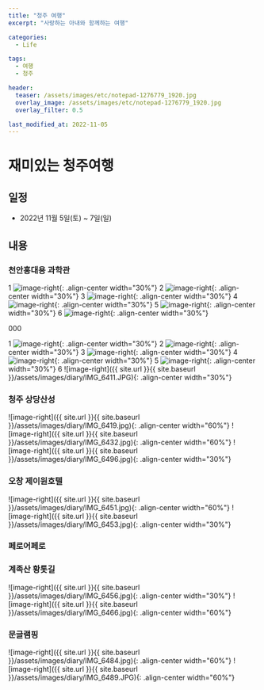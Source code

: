 ```yaml
---
title: "청주 여행"
excerpt: "사랑하는 아내와 함께하는 여행"

categories:
  - Life

tags:
  - 여행
  - 청주

header:
  teaser: /assets/images/etc/notepad-1276779_1920.jpg
  overlay_image: /assets/images/etc/notepad-1276779_1920.jpg
  overlay_filter: 0.5

last_modified_at: 2022-11-05
---
```


# 재미있는 청주여행

## 일정
- 2022년 11월 5일(토) ~ 7일(일)

## 내용
### 천안홍대용 과학관

1
![image-right](IMG_6411.JPG){: .align-center width="30%"}
2
![image-right](/IMG_6411.JPG){: .align-center width="30%"}
3
![image-right](diary/IMG_6411.JPG){: .align-center width="30%"}
4
![image-right](/diary/IMG_6411.JPG){: .align-center width="30%"}
5
![image-right](images/diary/IMG_6411.JPG){: .align-center width="30%"}
6
![image-right](/images/diary/IMG_6411.JPG){: .align-center width="30%"}



000

1
![image-right](assets/images/diary/IMG_6411.JPG){: .align-center width="30%"}
2
![image-right](/assets/images/diary/IMG_6411.JPG){: .align-center width="30%"}
3
![image-right](./assets/images/diary/IMG_6411.JPG){: .align-center width="30%"}
4
![image-right](../assets/images/diary/IMG_6411.JPG){: .align-center width="30%"}
5
![image-right](../../assets/images/diary/IMG_6411.JPG){: .align-center width="30%"}
6
![image-right]({{ site.url }}{{ site.baseurl }}/assets/images/diary/IMG_6411.JPG){: .align-center width="30%"}


### 청주 상당산성
![image-right]({{ site.url }}{{ site.baseurl }}/assets/images/diary/IMG_6419.jpg){: .align-center width="60%"}
![image-right]({{ site.url }}{{ site.baseurl }}/assets/images/diary/IMG_6432.jpg){: .align-center width="60%"}
![image-right]({{ site.url }}{{ site.baseurl }}/assets/images/diary/IMG_6496.jpg){: .align-center width="30%"}

### 오창 제이원호텔
![image-right]({{ site.url }}{{ site.baseurl }}/assets/images/diary/IMG_6451.jpg){: .align-center width="60%"}
![image-right]({{ site.url }}{{ site.baseurl }}/assets/images/diary/IMG_6453.jpg){: .align-center width="30%"}

### 페로어페로

### 계족산 황톳길
![image-right]({{ site.url }}{{ site.baseurl }}/assets/images/diary/IMG_6456.jpg){: .align-center width="30%"}
![image-right]({{ site.url }}{{ site.baseurl }}/assets/images/diary/IMG_6466.jpg){: .align-center width="60%"}

### 문글램핑
![image-right]({{ site.url }}{{ site.baseurl }}/assets/images/diary/IMG_6484.jpg){: .align-center width="60%"}
![image-right]({{ site.url }}{{ site.baseurl }}/assets/images/diary/IMG_6489.JPG){: .align-center width="60%"}


